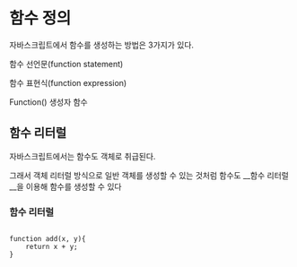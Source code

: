 
# 함수 정의

자바스크립트에서 함수를 생성하는 방법은 3가지가 있다.

함수 선언문(function statement)

함수 표현식(function expression)

Function() 생성자 함수


## 함수 리터럴

자바스크립트에서는 함수도 객체로 취급된다. 

그래서 객체 리터럴 방식으로 일반 객체를 생성할 수 있는 것처럼 함수도 __함수 리터럴__을 이용해 함수를 생성할 수 있다


### 함수 리터럴
<pre>
<code>
function add(x, y){
	return x + y;
}
</code>
</pre>


